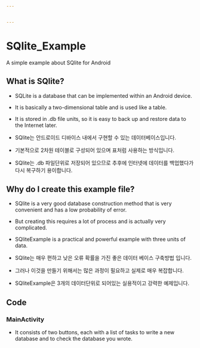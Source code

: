 ```yaml
---


---
```


<h1 id="sqlite_example">SQlite_Example</h1>
<p>A simple example about SQlite for Android</p>
<h2 id="what-is-sqlite">What is SQlite?</h2>
<ul>
<li>
<p>SQLite is a database that can be implemented within an Android device.</p>
</li>
<li>
<p>It is basically a two-dimensional table and is used like a table.</p>
</li>
<li>
<p>It is stored in .db file units, so it is easy to back up and restore data to the Internet later.</p>
</li>
<li>
<p>SQlite는 안드로이드 디바이스 내에서 구현할 수 있는 데이터베이스입니다.</p>
</li>
<li>
<p>기본적으로 2차원 테이블로 구성되어 있으며 표처럼 사용하는 방식입니다.</p>
</li>
<li>
<p>SQlite는 .db 파일단위로 저장되어 있으므로 추후에 인터넷에 데이터를 백업했다가 다시 복구하기 용이합니다.</p>
</li>
</ul>
<h2 id="why-do-i-create-this-example-file">Why do I create this example file?</h2>
<ul>
<li>
<p>SQlite is a very good database construction method that is very convenient and has a low probability of error.</p>
</li>
<li>
<p>But creating this requires a lot of process and is actually very complicated.</p>
</li>
<li>
<p>SQliteExample is a practical and powerful example with three units of data.</p>
</li>
<li>
<p>SQlite는 매우 편하고 낮은 오류 확률을 가진 좋은 데이터 베이스 구축방법 입니다.</p>
</li>
<li>
<p>그러나 이것을 만들기 위해서는 많은 과정이 필요하고 실제로 매우 복잡합니다.</p>
</li>
<li>
<p>SQliteExample은 3개의 데이터단위로 되어있는 실용적이고 강력한 예제입니다.</p>
</li>
</ul>
<h2 id="code">Code</h2>
<h3 id="mainactivity">MainActivity</h3>
<ul>
<li>It consists of two buttons, each with a list of tasks to write a new database and to check the database you wrote.</li>
</ul>

